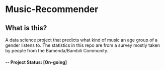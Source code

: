 # Music-Recommender

<!--## At a Glance

Demo #1             |  Demo #2
:-------------------------:|:-------------------------:
![](newplot.png)  |  ![](newplot1png)

> * Piecharts created through methods of data visualization.-->

## What is this?
A data science project that predicts what kind of music an age group of a gender listens to. The statistics in this repo are from a survey mostly taken by people from the Bamenda/Bambili Community.

#### -- Project Status: [On-going]

<!--
## Project Intro/Objective
The purpose of this project is to find a highly performant marketing strategy to convert traffic into sales.

### Methods Used
* Statistical Analysis
* Hypothesis Testing
* Data Visualization

### Technologies
* Python
* MS Excel
* Pycharm as IDE (or Jupyter)

## Project Description
This repository is a simulation of [Aman Kharwal's original code](https://thecleverprogrammer.com/2022/11/14/a-b-testing-using-python/) and is only proof of the understanding of A/B Testing.
Detailed should be developed by the analyst based on his/her visualizations! ;)

## Needs of this project

- data exploration/descriptive statistics
- data processing/cleaning
- statistical modeling
- writeup/reporting

## Getting Started

1. First, clone this repository using the following command:
```sh
git clone https://github.com/de-lia/A-B-Testing.git
```
2. Run it on it on your favorite editor. This project was originally created in Pycharm.
2. The various sections of comments represent chunks of code for the visualization of data.
3. Therefore, it'll be preferable to run the project in a virtual environment using Jupyter.
4. You can set up your venv using [this](https://www.geeksforgeeks.org/using-jupyter-notebook-in-virtual-environment/).
5. Navigate to the directory of this project, and run:
```sh
jupyter notebook
``` -->
